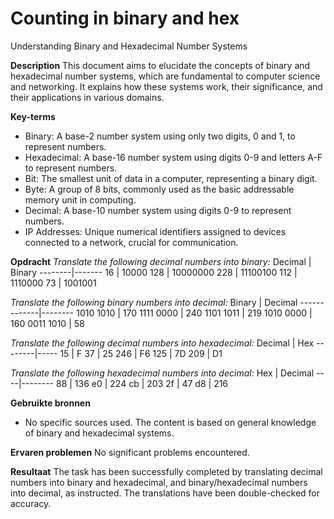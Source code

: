 # Counting in binary and hex
Understanding Binary and Hexadecimal Number Systems

**Description**
This document aims to elucidate the concepts of binary and hexadecimal number systems, which are fundamental to computer science and networking. It explains how these systems work, their significance, and their applications in various domains.

**Key-terms**
- Binary: A base-2 number system using only two digits, 0 and 1, to represent numbers.
- Hexadecimal: A base-16 number system using digits 0-9 and letters A-F to represent numbers.
- Bit: The smallest unit of data in a computer, representing a binary digit.
- Byte: A group of 8 bits, commonly used as the basic addressable memory unit in computing.
- Decimal: A base-10 number system using digits 0-9 to represent numbers.
- IP Addresses: Unique numerical identifiers assigned to devices connected to a network, crucial for communication.

**Opdracht**
*Translate the following decimal numbers into binary:*
Decimal | Binary
--------|-------
16      | 10000
128     | 10000000
228     | 11100100
112     | 1110000
73      | 1001001

*Translate the following binary numbers into decimal:*
Binary       | Decimal
-------------|--------
1010 1010    | 170
1111 0000    | 240
1101 1011    | 219
1010 0000    | 160
0011 1010    | 58

*Translate the following decimal numbers into hexadecimal:*
Decimal | Hex
--------|-----
15      | F
37      | 25
246     | F6
125     | 7D
209     | D1

*Translate the following hexadecimal numbers into decimal:*
Hex | Decimal
----|--------
88  | 136
e0  | 224
cb  | 203
2f  | 47
d8  | 216

**Gebruikte bronnen**
- No specific sources used. The content is based on general knowledge of binary and hexadecimal systems.

**Ervaren problemen**
No significant problems encountered. 

**Resultaat**
The task has been successfully completed by translating decimal numbers into binary and hexadecimal, and binary/hexadecimal numbers into decimal, as instructed. The translations have been double-checked for accuracy.